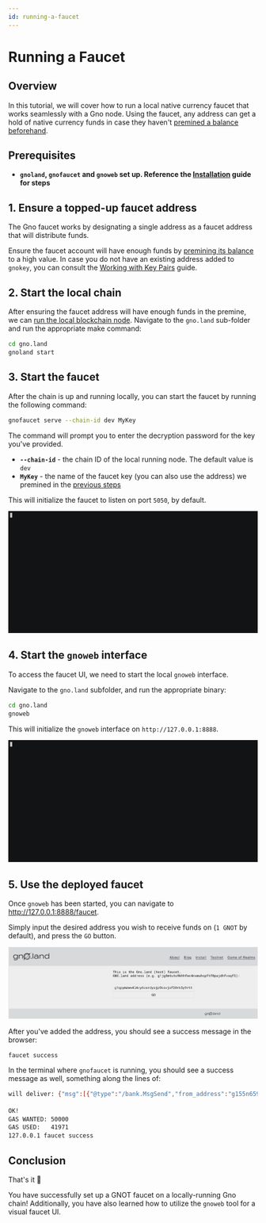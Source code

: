 ```yaml
---
id: running-a-faucet
---
```


# Running a Faucet

## Overview

In this tutorial, we will cover how to run a local native currency faucet that works seamlessly with a Gno node.
Using the faucet, any address can get a hold of native currency funds in case they
haven't [premined a balance beforehand](../../../06-gno-infrastructure/02-premining-balances.md).

## Prerequisites

- **`gnoland`, `gnofaucet` and `gnoweb` set up. Reference
  the [Installation](../../../02-getting-started/03-local-setup/01-installation.md#2-installing-the-required-tools-) guide for steps**

## 1. Ensure a topped-up faucet address

The Gno faucet works by designating a single address as a faucet address that will distribute funds.

Ensure the faucet account will have enough funds by [premining its balance](../../../06-gno-infrastructure/premining-balances.md) to a high value.
In case you do not have an existing address added to `gnokey`, you can consult
the [Working with Key Pairs](../../../02-getting-started/03-local-setup/02-working-with-key-pairs.md) guide.

## 2. Start the local chain

After ensuring the faucet address will have enough funds in the premine, we
can [run the local blockchain node](../../../06-gno-infrastructure/01-setting-up-a-local-chain.md).
Navigate to the `gno.land` sub-folder and run the appropriate make command:

```bash
cd gno.land
gnoland start
```

## 3. Start the faucet

After the chain is up and running locally, you can start the faucet by running the following command:

```bash
gnofaucet serve --chain-id dev MyKey
```

The command will prompt you to enter the decryption password for the key you've provided.

- **`--chain-id`** - the chain ID of the local running node. The default value is `dev`
- **`MyKey`** - the name of the faucet key (you can also use the address) we premined in
  the [previous steps](#1-ensure-a-topped-up-faucet-address)

This will initialize the faucet to listen on port `5050`, by default.

![gnofaucet serve](../../../assets/getting-started/local-setup/setting-up-funds/gnofaucet-serve.gif)

## 4. Start the `gnoweb` interface

To access the faucet UI, we need to start the local `gnoweb` interface.

Navigate to the `gno.land` subfolder, and run the appropriate binary:

```bash
cd gno.land
gnoweb
```

This will initialize the `gnoweb` interface on `http://127.0.0.1:8888`.

![gnoweb](../../../assets/getting-started/local-setup/setting-up-funds/gnoweb.gif)

## 5. Use the deployed faucet

Once `gnoweb` has been started, you can navigate to http://127.0.0.1:8888/faucet.

Simply input the desired address you wish to receive funds on (`1 GNOT` by default), and press the `GO` button.

![gnofaucet page](../../../assets/getting-started/local-setup/setting-up-funds/faucet-page.png)

After you've added the address, you should see a success message in the browser:

```
faucet success
```

In the terminal where `gnofaucet` is running, you should see a success message as well, something along the lines of:

```bash
will deliver: {"msg":[{"@type":"/bank.MsgSend","from_address":"g155n659f89cfak0zgy575yqma64sm4tv6exqk99","to_address":"g1qpymzwx4l4cy6cerdyajp9ksvjsf20rk5y9rtt","amount":"1000000ugnot"}],"fee":{"gas_wanted":"50000","gas_fee":"1000000ugnot"},"signatures":[{"pub_key":{"@type":"/tm.PubKeySecp256k1","value":"A10ufcOV5WP71K+KvLagJi+3TSCkx8EWKep3NbjVclU8"},"signature":"7Y0hkdPBruzMiANAHXWx3luAMhQN6SF3AQtstvOSZJI5P4uep8RIntw2c8W5blFiCd9HoMiEZFNf5dgWYwkjmA=="}],"memo":""}

OK!
GAS WANTED: 50000
GAS USED:   41971
127.0.0.1 faucet success
```

## Conclusion

That's it 🎉

You have successfully set up a GNOT faucet on a locally-running Gno chain!
Additionally, you have also learned how to utilize the `gnoweb` tool for a visual faucet UI.

